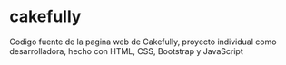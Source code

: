 # cakefully
Codigo fuente de la pagina web de Cakefully, proyecto individual como desarrolladora, hecho con HTML, CSS, Bootstrap y JavaScript
